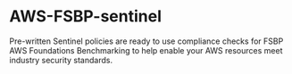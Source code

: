 # AWS-FSBP-sentinel
Pre-written Sentinel policies are ready to use compliance checks for FSBP AWS Foundations Benchmarking to help enable your AWS resources meet industry security standards.
